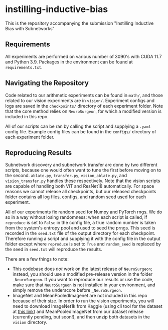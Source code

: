 # instilling-inductive-bias

This is the repository accompanying the submission "Instilling Inductive Bias with Subnetworks"

## Requirements

All experiments are performed on various number of 3090's with CUDA 11.7 and Python 3.9. Packages in the environment can be found at `requirements.txt`.

## Navigating the Repository

Code related to our arithmetic experiments can be found in `math/`, and those related to our vision experiments are in `vision/`. Experiment configs and logs are saved in the `checkpoints/` directory of each experiment folder. Note that the core method relies on `NeuroSurgeon`, for which a modified version is included in this repo.

All of our scripts can be ran by calling the script and supplying a `.yaml` config file. Example config files can be found in the `configs/` directory of each experiment folder.

## Reproducing Results

Subnetwork discovery and subnetwork transfer are done by two different scripts, because one would often want to tune the first before moving on to the second. `ablate.py`, `transfer.py`, `vision_ablate.py`, and `vision_transfer.py` handles these respectively. Note that the vision scripts are capable of handling both ViT and ResNet18 automatically. For space reasons we cannot release all checkpoints, but our released checkpoints folder contains all log files, configs, and random seed used for each experiment.

All of our experiments fix random seed for Numpy and PyTorch rngs. We do so in a way without losing randomness: when each script is called, if `reproduce` is set to `False` in the config file, a true random number is taken from the system's entropy pool and used to seed the prngs. This seed is recorded in the `seed.txt` file of the output directory for each checkpoint. Therefore running a script and supplying it with the config file in the output folder except where `reproduce` is set to `True` and `random_seed` is replaced by the seed in `seed.txt` will reproduce the results. 

There are a few things to note:
 - This codebase does *not* work on the latest release of `NeuroSurgeon`; instead, you should use a modified pre-release version in the folder `_NeuroSurgeon`. If you want to reproduce our results or use the code, make sure that `NeuroSurgeon` is not installed in your environment, and simply remove the underscore before `_NeuroSurgeon`.
 - ImageNet and MeanPooledImagenet are not included in this repo because of their size. In order to run the vision experiments, you will need to download ImageNet1k from Kaggle (using cli tool for the dataset at [this link](https://www.kaggle.com/c/imagenet-object-localization-challenge)) and MeanPooledImageNet from our dataset release (currently pending, but soon!), and then unzip both datasets in the `vision` directory.


